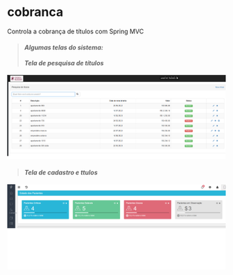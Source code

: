 # cobranca
Controla a cobrança de títulos com Spring MVC

> #### *Algumas telas do sistema:* 
> 
> #### *Tela de pesquisa de títulos*

![Tela de pesquisa](https://github.com/andreitoledo/cobranca/blob/main/src/main/resources/static/images/tela-pequisa.png)

>
> #### *Tela de cadastro e ttulos*
 
![Tela de cadastro](https://github.com/andreitoledo/GerenciamentoMedico/blob/master/src/Cooperchip.ITDeveloper.Mvc/wwwroot/images/painel_status_paciente_ViewComponents.png)
